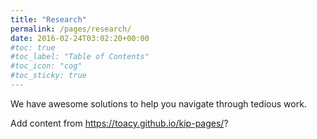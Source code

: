 ```yaml
---
title: "Research"
permalink: /pages/research/
date: 2016-02-24T03:02:20+00:00
#toc: true
#toc_label: "Table of Contents"
#toc_icon: "cog"
#toc_sticky: true
---
```


We have awesome solutions to help you navigate through tedious work.

Add content from https://toacy.github.io/kip-pages/?

